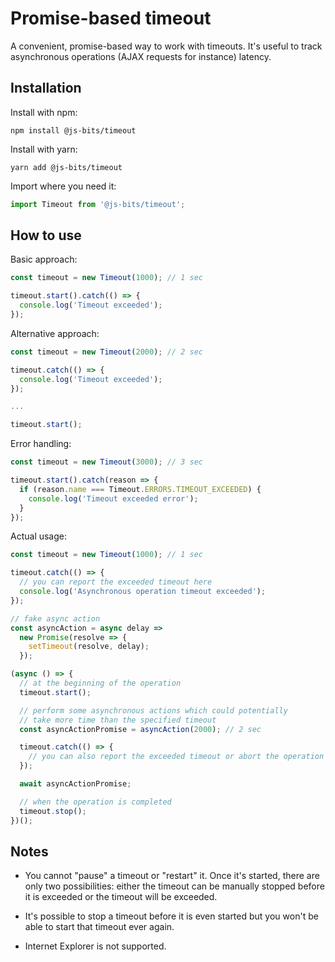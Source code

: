 # Promise-based timeout

A convenient, promise-based way to work with timeouts. It's useful to track asynchronous operations (AJAX requests for instance) latency.

## Installation

Install with npm:

```
npm install @js-bits/timeout
```

Install with yarn:

```
yarn add @js-bits/timeout
```

Import where you need it:

```javascript
import Timeout from '@js-bits/timeout';
```

## How to use

Basic approach:

```javascript
const timeout = new Timeout(1000); // 1 sec

timeout.start().catch(() => {
  console.log('Timeout exceeded');
});
```

Alternative approach:

```javascript
const timeout = new Timeout(2000); // 2 sec

timeout.catch(() => {
  console.log('Timeout exceeded');
});

...

timeout.start();
```

Error handling:

```javascript
const timeout = new Timeout(3000); // 3 sec

timeout.start().catch(reason => {
  if (reason.name === Timeout.ERRORS.TIMEOUT_EXCEEDED) {
    console.log('Timeout exceeded error');
  }
});
```

Actual usage:

```javascript
const timeout = new Timeout(1000); // 1 sec

timeout.catch(() => {
  // you can report the exceeded timeout here
  console.log('Asynchronous operation timeout exceeded');
});

// fake async action
const asyncAction = async delay =>
  new Promise(resolve => {
    setTimeout(resolve, delay);
  });

(async () => {
  // at the beginning of the operation
  timeout.start();

  // perform some asynchronous actions which could potentially
  // take more time than the specified timeout
  const asyncActionPromise = asyncAction(2000); // 2 sec

  timeout.catch(() => {
    // you can also report the exceeded timeout or abort the operation here
  });

  await asyncActionPromise;

  // when the operation is completed
  timeout.stop();
})();
```

## Notes

- You cannot "pause" a timeout or "restart" it. Once it's started, there are only two possibilities: either the timeout can be manually stopped before it is exceeded or the timeout will be exceeded.

- It's possible to stop a timeout before it is even started but you won't be able to start that timeout ever again.

- Internet Explorer is not supported.
